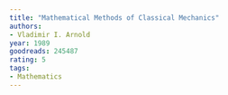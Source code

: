 ```yaml
---
title: "Mathematical Methods of Classical Mechanics"
authors:
- Vladimir I. Arnold
year: 1989
goodreads: 245487
rating: 5
tags:
- Mathematics
---
```

